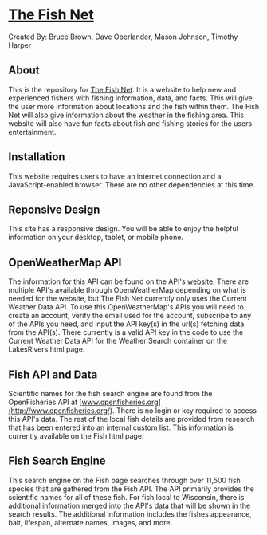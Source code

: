 # [The Fish Net](https://devsketchcode.github.io/Capstone_TheFishNet/)
Created By: 
Bruce Brown,
Dave Oberlander,
Mason Johnson,
Timothy Harper

## About

This is the repository for [The Fish Net](https://devsketchcode.github.io/Capstone_TheFishNet/). It is a website to help new and experienced fishers with fishing information, data, and facts.  This will give the user more information about locations and the fish within them.  The Fish Net will also give information about the weather in the fishing area.  This website will also have fun facts about fish and fishing stories for the users entertainment.

## Installation

This website requires users to have an internet connection and a JavaScript-enabled browser. There are no other dependencies at this time.

## Reponsive Design
This site has a responsive design. You will be able to enjoy the helpful information on your desktop, tablet, or mobile phone.

## OpenWeatherMap API
The information for this API can be found on the API's [website](https://openweathermap.org/). There are multiple API's available through OpenWeatherMap depending on what is needed for the website, but The Fish Net currently only uses the Current Weather Data API. To use this OpenWeatherMap's APIs you will need to create an account, verify the email used for the account, subscribe to any of the APIs you need, and input the API key(s) in the url(s) fetching data from the API(s). There currently is a valid API key in the code to use the Current Weather Data API for the Weather Search container on the LakesRivers.html page. 

## Fish API and Data
Scientific names for the fish search engine are found from the OpenFisheries API at [www.openfisheries.org](http://www.openfisheries.org/).  There is no login or key required to access this API's data. The rest of the local fish details are provided from research that has been entered into an internal custom list.  This information is currently available on the Fish.html page.

## Fish Search Engine
This search engine on the Fish page searches through over 11,500 fish species that are gathered from the Fish API. The API primarily provides the scientific names for all of these fish. For fish local to Wisconsin, there is additional information merged into the API's data that will be shown in the search results. The additional information includes the fishes appearance, bait, lifespan, alternate names, images, and more.
